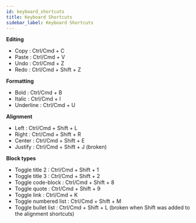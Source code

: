 ```yaml
---
id: keyboard_shortcuts
title: Keyboard Shortcuts
sidebar_label: Keyboard Shortcuts
---
```


**Editing**

*   Copy                 : Ctrl/Cmd + C
*   Paste                : Ctrl/Cmd + V
*   Undo                 : Ctrl/Cmd + Z
*   Redo                 : Ctrl/Cmd + Shift + Z

**Formatting**

*   Bold                 : Ctrl/Cmd + B
*   Italic               : Ctrl/Cmd + I
*   Underline            : Ctrl/Cmd + U

**Alignment**

*   Left                 : Ctrl/Cmd + Shift + L
*   Right                : Ctrl/Cmd + Shift + R
*   Center               : Ctrl/Cmd + Shift + E
*   Justify               : Ctrl/Cmd + Shift + J (broken)

**Block types**

*   Toggle title 2       : Ctrl/Cmd + Shift + 1
*   Toggle title 3       : Ctrl/Cmd + Shift + 2
*   Toggle code-block    : Ctrl/Cmd + Shift + 8
*   Toggle quote         : Ctrl/Cmd + Shift + 9
*   Toggle link         : Ctrl/Cmd + K
*   Toggle numbered list : Ctrl/Cmd + Shift + M
*   Toggle bullet list   : Ctrl/Cmd + Shift + L (broken when Shift was added to the alignment shortcuts)
